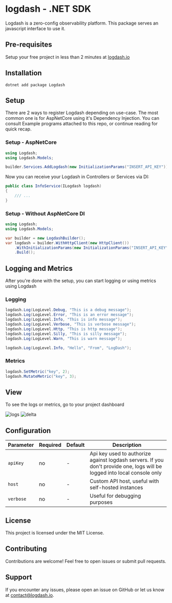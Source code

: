 # logdash - .NET SDK

Logdash is a zero-config observability platform. This package serves an javascript interface to use it.

## Pre-requisites

Setup your free project in less than 2 minutes at [logdash.io](https://logdash.io/)

## Installation

```
dotnet add package Logdash
```

## Setup

There are 2 ways to register Logdash depending on use-case. The most common one is for AspNetCore using it's Dependency Injection.
You can consult Example programs attached to this repo, or continue reading for quick recap.

### Setup - AspNetCore

```csharp
using Logdash;
using Logdash.Models;

builder.Services.AddLogdash(new InitializationParams("INSERT_API_KEY"));
```

Now you can receive your Logdash in Controllers or Services via DI:

```csharp
public class InfoService(ILogdash logdash)
{
    /// ...
}
```

### Setup - Without AspNetCore DI
```csharp
using Logdash;
using Logdash.Models;

var builder = new LogdashBuilder();
var logdash = builder.WithHttpClient(new HttpClient())
    .WithInitializationParams(new InitializationParams("INSERT_API_KEY"))
    .Build();
```

## Logging and Metrics

After you're done with the setup, you can start logging or using metrics using Logdash

### Logging

```csharp
logdash.Log(LogLevel.Debug, "This is a debug message");
logdash.Log(LogLevel.Error, "This is an error message");
logdash.Log(LogLevel.Info, "This is info message");
logdash.Log(LogLevel.Verbose, "This is verbose message");
logdash.Log(LogLevel.Http, "This is http message");
logdash.Log(LogLevel.Silly, "This is silly message");
logdash.Log(LogLevel.Warn, "This is warn message");

logdash.Log(LogLevel.Info, "Hello", "From", "LogDash");
```

### Metrics

```csharp
logdash.SetMetric("key", 2);
logdash.MutateMetric("key", 3);
```

## View

To see the logs or metrics, go to your project dashboard

![logs](docs/logs.png)
![delta](docs/delta.png)

## Configuration

| Parameter | Required | Default | Description                                                                                                              |
| --------- | -------- | ------- | ------------------------------------------------------------------------------------------------------------------------ |
| `apiKey`  | no       | -       | Api key used to authorize against logdash servers. If you don't provide one, logs will be logged into local console only |
| `host`    | no       | -       | Custom API host, useful with self-hosted instances                                                                       |
| `verbose` | no       | -       | Useful for debugging purposes                                                                                            |

## License

This project is licensed under the MIT License.

## Contributing

Contributions are welcome! Feel free to open issues or submit pull requests.

## Support

If you encounter any issues, please open an issue on GitHub or let us know at [contact@logdash.io](mailto:contact@logdash.io).